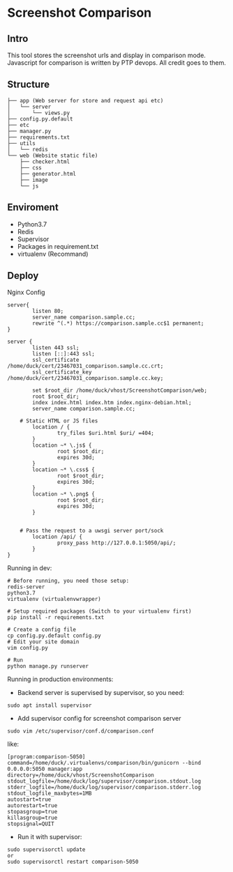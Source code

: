 # Screenshot Comparison
## Intro
This tool stores the screenshot urls and display in comparison mode.
Javascript for comparison is written by PTP devops. All credit goes to them.

## Structure
```
├── app (Web server for store and request api etc)
│   └── server
│       └── views.py
├── config.py.default
├── etc
├── manager.py
├── requirements.txt
├── utils
│   └── redis
└── web (Website static file)
    ├── checker.html
    ├── css
    ├── generator.html
    ├── image
    └── js

```
## Enviroment
- Python3.7
- Redis
- Supervisor
- Packages in requirement.txt
- virtualenv (Recommand)

## Deploy
Nginx Config
```
server{
        listen 80;
        server_name comparison.sample.cc;
        rewrite ^(.*) https://comparison.sample.cc$1 permanent;
}

server {
        listen 443 ssl;
        listen [::]:443 ssl;
        ssl_certificate     /home/duck/cert/23467031_comparison.sample.cc.crt;
        ssl_certificate_key /home/duck/cert/23467031_comparison.sample.cc.key;
        
        set $root_dir /home/duck/vhost/ScreenshotComparison/web;
        root $root_dir;
        index index.html index.htm index.nginx-debian.html;
        server_name comparison.sample.cc;
		
	# Static HTML or JS files
        location / {
                try_files $uri.html $uri/ =404;
        }
        location ~* \.js$ {
                root $root_dir;
                expires 30d;
        }
        location ~* \.css$ {
                root $root_dir;
                expires 30d;
        }
        location ~* \.png$ {
                root $root_dir;
                expires 30d;
        }
		
		
	# Pass the request to a uwsgi server port/sock
        location /api/ {
                proxy_pass http://127.0.0.1:5050/api/;
        }
}
```

Running in dev:
```
# Before running, you need those setup:
redis-server
python3.7
virtualenv (virtualenvwrapper)

# Setup required packages (Switch to your virtualenv first)
pip install -r requirements.txt

# Create a config file
cp config.py.default config.py
# Edit your site domain
vim config.py

# Run
python manage.py runserver
```

Running in production environments:
- Backend server is supervised by supervisor, so you need:
```
sudo apt install supervisor
```
- Add supervisor config for screenshot comparison server
```
sudo vim /etc/supervisor/conf.d/comparison.conf
```
like:
```
[program:comparison-5050]
command=/home/duck/.virtualenvs/comparison/bin/gunicorn --bind 0.0.0.0:5050 manager:app
directory=/home/duck/vhost/ScreenshotComparison
stdout_logfile=/home/duck/log/supervisor/comparison.stdout.log
stderr_logfile=/home/duck/log/supervisor/comparison.stderr.log
stdout_logfile_maxbytes=1MB
autostart=true
autorestart=true
stopasgroup=true
killasgroup=true
stopsignal=QUIT
```
- Run it with supervisor:
```
sudo supervisorctl update
or
sudo supervisorctl restart comparison-5050
```

